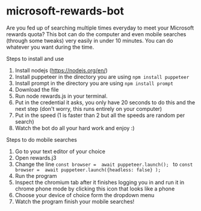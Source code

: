 # microsoft-rewards-bot
Are you fed up of searching multiple times everyday to meet your Microsoft rewards quota? This bot can do the computer and even mobile searches (through some tweaks) very easily in under 10 minutes. You can do whatever you want during the time.

Steps to install and use
1. Install nodejs (https://nodejs.org/en/)
2. Install puppeteer in the directory you are using 
`npm install puppeteer`
3. Install prompt in the directory you are using 
`npm install prompt`
4. Download the file
5. Run node rewards.js in your terminal.
6. Put in the credential it asks, you only have 20 seconds to do this and the next step (don't worry, this runs entirely on your computer)
7. Put in the speed (1 is faster than 2 but all the speeds are random per search)
8. Watch the bot do all your hard work and enjoy :)

Steps to do mobile searches
1. Go to your text editor of your choice
2. Open rewards.j3
3. Change the line `const browser =  await puppeteer.launch(); ` to  `const browser =  await puppeteer.launch({headless: false} );` 
4. Run the program
5. Inspect the chromium tab after it finishes logging you in and run it in chrome phone mode by clicking this icon that looks like a phone
6. Choose your device of choice form the dropdown menu
7. Watch the program finish your mobile searches!

